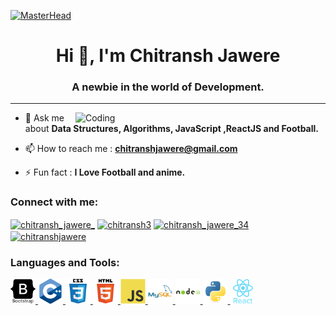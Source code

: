 [![MasterHead](https://mir-s3-cdn-cf.behance.net/project_modules/fs/6c0f9b95746151.5e9ecde69599e.gif)](https://flowcv.com/resume/lcbsv8t4js)
<h1 align="center">Hi 👋, I'm Chitransh Jawere</h1>
<h3 align="center">A newbie in the world of Development.</h3>

<hr/>
<img align="right" alt="Coding" width="400" src="https://media.tenor.com/Z_Z9gYlFDc0AAAAC/hello-penguin.gif">

- 💬 Ask me about **Data Structures, Algorithms, JavaScript ,ReactJS and Football.**

- 📫 How to reach me : **chitranshjawere@gmail.com**

- ⚡ Fun fact : **I Love Football and anime.**

<h3 align="left">Connect with me:</h3>
<p align="left">
<a href="https://instagram.com/chitransh_jawere_" target="blank"><img align="center" src="https://raw.githubusercontent.com/rahuldkjain/github-profile-readme-generator/master/src/images/icons/Social/instagram.svg" alt="chitransh_jawere_" height="30" width="40" /></a>
<a href="https://www.codechef.com/users/chitransh3" target="blank"><img align="center" src="https://images.crunchbase.com/image/upload/c_lpad,f_auto,q_auto:eco,dpr_1/zruiknbedz8yqafxbazb" alt="chitransh3" height="30" width="40" /></a>
<a href="https://www.leetcode.com/chitransh_jawere_34" target="blank"><img align="center" src="https://raw.githubusercontent.com/rahuldkjain/github-profile-readme-generator/master/src/images/icons/Social/leet-code.svg" alt="chitransh_jawere_34" height="30" width="40" /></a>
<a href="https://auth.geeksforgeeks.org/user/chitranshjawere" target="blank"><img align="center" src="https://raw.githubusercontent.com/rahuldkjain/github-profile-readme-generator/master/src/images/icons/Social/geeks-for-geeks.svg" alt="chitranshjawere" height="30" width="40" /></a>
</p>

<h3 align="left">Languages and Tools:</h3>
<p align="left"> <a href="https://getbootstrap.com" target="_blank" rel="noreferrer"> <img src="https://raw.githubusercontent.com/devicons/devicon/master/icons/bootstrap/bootstrap-plain-wordmark.svg" alt="bootstrap" width="40" height="40"/> </a> <a href="https://www.w3schools.com/cpp/" target="_blank" rel="noreferrer"> <img src="https://raw.githubusercontent.com/devicons/devicon/master/icons/cplusplus/cplusplus-original.svg" alt="cplusplus" width="40" height="40"/> </a> <a href="https://www.w3schools.com/css/" target="_blank" rel="noreferrer"> <img src="https://raw.githubusercontent.com/devicons/devicon/master/icons/css3/css3-original-wordmark.svg" alt="css3" width="40" height="40"/> </a> <a href="https://www.w3.org/html/" target="_blank" rel="noreferrer"> <img src="https://raw.githubusercontent.com/devicons/devicon/master/icons/html5/html5-original-wordmark.svg" alt="html5" width="40" height="40"/> </a> <a href="https://developer.mozilla.org/en-US/docs/Web/JavaScript" target="_blank" rel="noreferrer"> <img src="https://raw.githubusercontent.com/devicons/devicon/master/icons/javascript/javascript-original.svg" alt="javascript" width="40" height="40"/> </a> <a href="https://www.mysql.com/" target="_blank" rel="noreferrer"> <img src="https://raw.githubusercontent.com/devicons/devicon/master/icons/mysql/mysql-original-wordmark.svg" alt="mysql" width="40" height="40"/> </a> <a href="https://nodejs.org" target="_blank" rel="noreferrer"> <img src="https://raw.githubusercontent.com/devicons/devicon/master/icons/nodejs/nodejs-original-wordmark.svg" alt="nodejs" width="40" height="40"/> </a> <a href="https://www.python.org" target="_blank" rel="noreferrer"> <img src="https://raw.githubusercontent.com/devicons/devicon/master/icons/python/python-original.svg" alt="python" width="40" height="40"/> </a> <a href="https://reactjs.org/" target="_blank" rel="noreferrer"> <img src="https://raw.githubusercontent.com/devicons/devicon/master/icons/react/react-original-wordmark.svg" alt="react" width="40" height="40"/> </a> </p>
